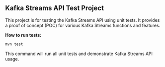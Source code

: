## Kafka Streams API Test Project

This project is for testing the Kafka Streams API using unit tests. It provides a proof of concept (POC) for various Kafka Streams functions and features.

**How to run tests:**

```bash
mvn test
```

This command will run all unit tests and demonstrate Kafka Streams API usage.
